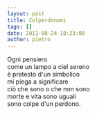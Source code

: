 ```yaml
---
layout: post
title: Colperdonami
tags: []
date: 2011-08-24 18:23:00
author: pietro
---
```

<div dir="ltr" style="text-align: left">Ogni pensiero<br/>come un lampo a ciel sereno<br/>è pretesto d'un simbolico<br/>mi piega a significare<br/>ciò che sono o che non sono<br/>morte e vita sono uguali<br/>sono colpe d'un perdono.<br/>
